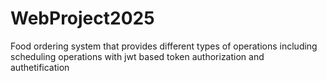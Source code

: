 # WebProject2025
Food ordering system that provides different types of operations including scheduling operations with jwt based token authorization and authetification
